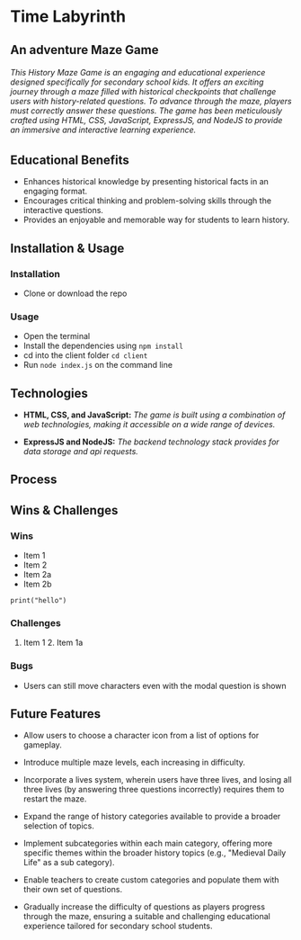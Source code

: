 # Time Labyrinth
## An adventure Maze Game

###### This History Maze Game is an engaging and educational experience designed specifically for secondary school kids. It offers an exciting journey through a maze filled with historical checkpoints that challenge users with history-related questions. To advance through the maze, players must correctly answer these questions. The game has been meticulously crafted using HTML, CSS, JavaScript, ExpressJS, and NodeJS to provide an immersive and interactive learning experience.

## Educational Benefits
* Enhances historical knowledge by presenting historical facts in an engaging format.
* Encourages critical thinking and problem-solving skills through the interactive questions.
* Provides an enjoyable and memorable way for students to learn history.

## Installation & Usage

### Installation 
* Clone or download the repo

### Usage
* Open the terminal
* Install the dependencies using `npm install`
* cd into the client folder `cd client`
* Run `node index.js` on the command line

## Technologies
* __HTML, CSS, and JavaScript:__ *The game is built using a combination of web technologies, making it accessible on a wide range of devices.*

* __ExpressJS and NodeJS:__ *The backend technology stack provides for data storage and api requests.*


## Process

## Wins & Challenges
### Wins 

* Item 1
* Item 2
* Item 2a
* Item 2b

```
print("hello")
```

### Challenges

1. Item 1
    2. Item 1a

### Bugs
* Users can still move characters even with the modal question is shown


## Future Features
* Allow users to choose a character icon from a list of options for gameplay.

* Introduce multiple maze levels, each increasing in difficulty.

* Incorporate a lives system, wherein users have three lives, and losing all three lives (by answering three questions incorrectly) requires them to restart the maze.

* Expand the range of history categories available to provide a broader selection of topics.

* Implement subcategories within each main category, offering more specific themes within the broader history topics (e.g., "Medieval Daily Life" as a sub category).

* Enable teachers to create custom categories and populate them with their own set of questions.

* Gradually increase the difficulty of questions as players progress through the maze, ensuring a suitable and challenging educational experience tailored for secondary school students.

